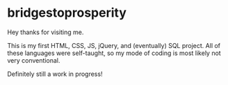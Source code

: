 # bridgestoprosperity
Hey thanks for visiting me. 

This is my first HTML, CSS, JS, jQuery, and (eventually) SQL project. All of these languages were self-taught, so my mode of coding is most likely not very conventional. 

Definitely still a work in progress!


